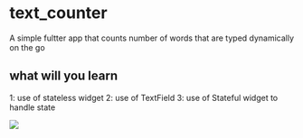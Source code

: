 # text_counter

A simple fultter app that counts number of words that are typed dynamically on the go

## what will you learn

1: use of stateless widget
2: use of TextField
3: use of Stateful widget to handle state

<img src="https://drive.google.com/file/d/14fhZairUHZrx9KgoQlGn0MlbCGLbHHNJ/view?usp=sharing">

